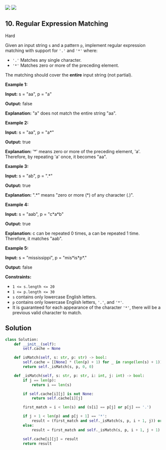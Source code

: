 [![](https://img.shields.io/github/stars/LeetCode-in-Python/LeetCode-in-Python?label=Stars&style=flat-square)](https://github.com/LeetCode-in-Python/LeetCode-in-Python)
[![](https://img.shields.io/github/forks/LeetCode-in-Python/LeetCode-in-Python?label=Fork%20me%20on%20GitHub%20&style=flat-square)](https://github.com/LeetCode-in-Python/LeetCode-in-Python/fork)

## 10\. Regular Expression Matching

Hard

Given an input string `s` and a pattern `p`, implement regular expression matching with support for `'.'` and `'*'` where:

*   `'.'` Matches any single character.
*   `'*'` Matches zero or more of the preceding element.

The matching should cover the **entire** input string (not partial).

**Example 1:**

**Input:** s = "aa", p = "a"

**Output:** false

**Explanation:** "a" does not match the entire string "aa". 

**Example 2:**

**Input:** s = "aa", p = "a\*"

**Output:** true

**Explanation:** '\*' means zero or more of the preceding element, 'a'. Therefore, by repeating 'a' once, it becomes "aa". 

**Example 3:**

**Input:** s = "ab", p = ".\*"

**Output:** true

**Explanation:** ".\*" means "zero or more (\*) of any character (.)". 

**Example 4:**

**Input:** s = "aab", p = "c\*a\*b"

**Output:** true

**Explanation:** c can be repeated 0 times, a can be repeated 1 time. Therefore, it matches "aab". 

**Example 5:**

**Input:** s = "mississippi", p = "mis\*is\*p\*."

**Output:** false 

**Constraints:**

*   `1 <= s.length <= 20`
*   `1 <= p.length <= 30`
*   `s` contains only lowercase English letters.
*   `p` contains only lowercase English letters, `'.'`, and `'*'`.
*   It is guaranteed for each appearance of the character `'*'`, there will be a previous valid character to match.

## Solution

```python
class Solution:
    def __init__(self):
        self.cache = None

    def isMatch(self, s: str, p: str) -> bool:
        self.cache = [[None] * (len(p) + 1) for _ in range(len(s) + 1)]
        return self._isMatch(s, p, 0, 0)

    def _isMatch(self, s: str, p: str, i: int, j: int) -> bool:
        if j == len(p):
            return i == len(s)

        if self.cache[i][j] is not None:
            return self.cache[i][j]

        first_match = i < len(s) and (s[i] == p[j] or p[j] == '.')

        if j + 1 < len(p) and p[j + 1] == '*':
            result = (first_match and self._isMatch(s, p, i + 1, j)) or self._isMatch(s, p, i, j + 2)
        else:
            result = first_match and self._isMatch(s, p, i + 1, j + 1)

        self.cache[i][j] = result
        return result
```